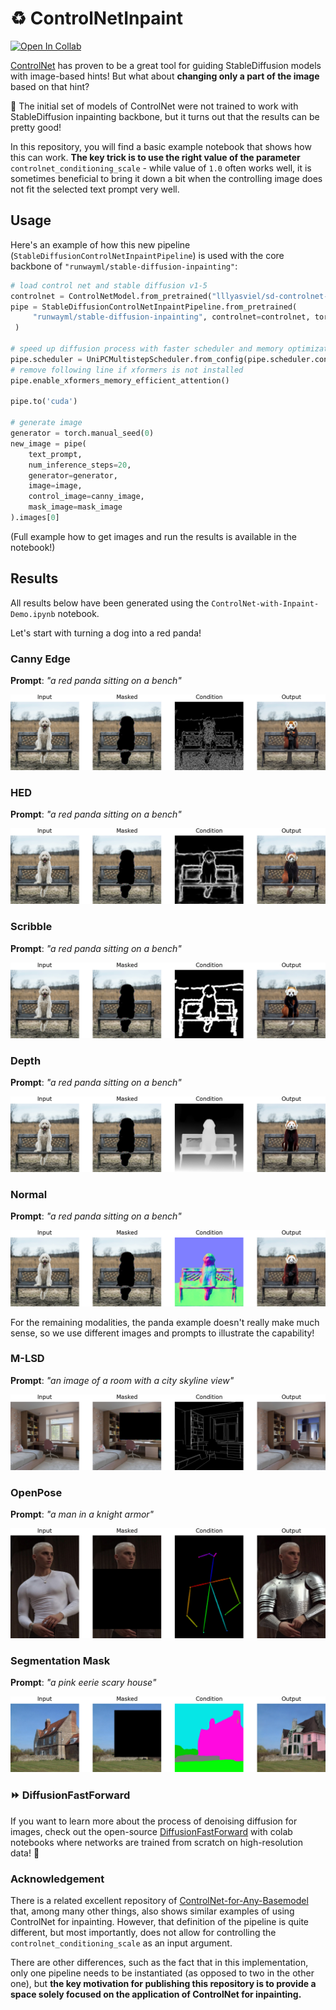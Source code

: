 # :recycle: ControlNetInpaint
[![Open In Collab](https://colab.research.google.com/assets/colab-badge.svg)](https://colab.research.google.com/github/mikonvergence/ControlNetInpaint/blob/main/ControlNet-with-Inpaint-Demo-colab.ipynb)

[ControlNet](https://github.com/lllyasviel/ControlNet) has proven to be a great tool for guiding StableDiffusion models with image-based hints! But what about **changing only a part of the image** based on that hint?

:crystal_ball: The initial set of models of ControlNet were not trained to work with StableDiffusion inpainting backbone, but it turns out that the results can be pretty good!

In this repository, you will find a basic example notebook that shows how this can work. **The key trick is to use the right value of the parameter** `controlnet_conditioning_scale` - while value of `1.0` often works well, it is sometimes beneficial to bring it down a bit when the controlling image does not fit the selected text prompt very well.

## Usage
Here's an example of how this new pipeline (`StableDiffusionControlNetInpaintPipeline`) is used with the core backbone of `"runwayml/stable-diffusion-inpainting"`:
```python
# load control net and stable diffusion v1-5
controlnet = ControlNetModel.from_pretrained("lllyasviel/sd-controlnet-canny", torch_dtype=torch.float16)
pipe = StableDiffusionControlNetInpaintPipeline.from_pretrained(
     "runwayml/stable-diffusion-inpainting", controlnet=controlnet, torch_dtype=torch.float16
 )

# speed up diffusion process with faster scheduler and memory optimization
pipe.scheduler = UniPCMultistepScheduler.from_config(pipe.scheduler.config)
# remove following line if xformers is not installed
pipe.enable_xformers_memory_efficient_attention()

pipe.to('cuda')

# generate image
generator = torch.manual_seed(0)
new_image = pipe(
    text_prompt,
    num_inference_steps=20,
    generator=generator,
    image=image,
    control_image=canny_image,
    mask_image=mask_image
).images[0]
```
(Full example how to get images and run the results is available in the notebook!)

## Results
All results below have been generated using the `ControlNet-with-Inpaint-Demo.ipynb` notebook.

Let's start with turning a dog into a red panda!
### Canny Edge
**Prompt**: *"a red panda sitting on a bench"*

![Canny Result](output/canny_grid.png)

### HED
**Prompt**: *"a red panda sitting on a bench"*

![HED Result](output/hed_grid.png)

### Scribble
**Prompt**: *"a red panda sitting on a bench"*

![Canny Result](output/scribble_grid.png)

### Depth
**Prompt**: *"a red panda sitting on a bench"*

![Canny Result](output/depth_grid.png)

### Normal
**Prompt**: *"a red panda sitting on a bench"*

![Normal Result](output/normal_grid.png)

For the remaining modalities, the panda example doesn't really make much sense, so we use different images and prompts to illustrate the capability!

### M-LSD
**Prompt**: *"an image of a room with a city skyline view"*

![MLSD Result](output/mlsd_grid.png)

### OpenPose
**Prompt**: *"a man in a knight armor"*

![Normal Result](output/openpose_grid.png)

### Segmentation Mask
**Prompt**: *"a pink eerie scary house"*

![Normal Result](output/seg_grid.png)

### :fast_forward: DiffusionFastForward
If you want to learn more about the process of denoising diffusion for images, check out the open-source [DiffusionFastForward](https://github.com/mikonvergence/DiffusionFastForward) with colab notebooks where networks are trained from scratch on high-resolution data! :beginner:

### Acknowledgement
There is a related excellent repository of [ControlNet-for-Any-Basemodel](https://github.com/haofanwang/ControlNet-for-Diffusers) that, among many other things, also shows similar examples of using ControlNet for inpainting. However, that definition of the pipeline is quite different, but most importantly, does not allow for controlling the `controlnet_conditioning_scale` as an input argument.

There are other differences, such as the fact that in this implementation, only one pipeline needs to be instantiated (as opposed to two in the other one), but **the key motivation for publishing this repository is to provide a space solely focused on the application of ControlNet for inpainting.**
